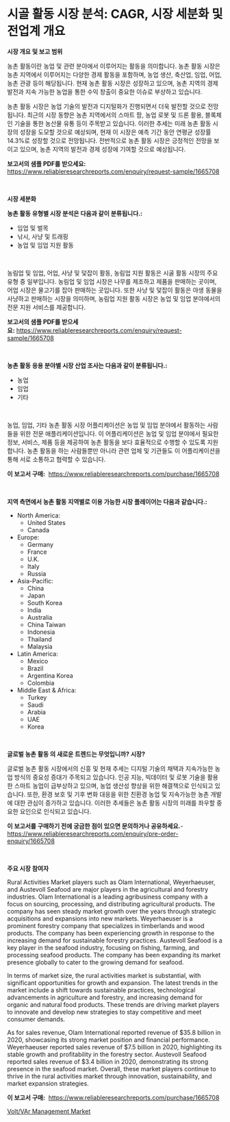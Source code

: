 <p><h1>시골 활동 시장 분석: CAGR, 시장 세분화 및 전업계 개요</h1></p><p><strong>시장 개요 및 보고 범위</strong></p>
<p><p>농촌 활동이란 농업 및 관련 분야에서 이루어지는 활동을 의미합니다. 농촌 활동 시장은 농촌 지역에서 이루어지는 다양한 경제 활동을 포함하며, 농업 생산, 축산업, 임업, 어업, 농촌 관광 등이 해당됩니다. 현재 농촌 활동 시장은 성장하고 있으며, 농촌 지역의 경제 발전과 지속 가능한 농업을 통한 수익 창출이 중요한 이슈로 부상하고 있습니다.</p><p>농촌 활동 시장은 농업 기술의 발전과 디지털화가 진행되면서 더욱 발전할 것으로 전망됩니다. 최근의 시장 동향은 농촌 지역에서의 스마트 팜, 농업 로봇 및 드론 활용, 블록체인 기술을 통한 농산물 유통 등이 주목받고 있습니다. 이러한 추세는 미래 농촌 활동 시장의 성장을 도모할 것으로 예상되며, 현재 이 시장은 예측 기간 동안 연평균 성장률 14.3%로 성장할 것으로 전망됩니다. 전반적으로 농촌 활동 시장은 긍정적인 전망을 보이고 있으며, 농촌 지역의 발전과 경제 성장에 기여할 것으로 예상됩니다.</p></p>
<p><strong>보고서의 샘플 PDF를 받으세요:</strong> <a href="https://www.reliableresearchreports.com/enquiry/request-sample/1665708">https://www.reliableresearchreports.com/enquiry/request-sample/1665708</a></p>
<p>&nbsp;</p>
<p><strong>시장 세분화</strong></p>
<p><strong>농촌 활동 유형별 시장 분석은 다음과 같이 분류됩니다.:</strong></p>
<p><ul><li>임업 및 벌목</li><li>낚시, 사냥 및 트래핑</li><li>농업 및 임업 지원 활동</li></ul></p>
<p>&nbsp;</p>
<p><p>농림업 및 임업, 어업, 사냥 및 덫잡이 활동, 농림업 지원 활동은 시골 활동 시장의 주요 유형 중 일부입니다. 농림업 및 임업 시장은 나무를 제조하고 제품을 판매하는 곳이며, 어업 시장은 물고기를 잡아 판매하는 곳입니다. 또한 사냥 및 덫잡이 활동은 야생 동물을 사냥하고 판매하는 시장을 의미하며, 농림업 지원 활동 시장은 농업 및 임업 분야에서의 전문 지원 서비스를 제공합니다.</p></p>
<p><strong>보고서의 샘플 PDF를 받으세요:</strong>&nbsp;<a href="https://www.reliableresearchreports.com/enquiry/request-sample/1665708">https://www.reliableresearchreports.com/enquiry/request-sample/1665708</a></p>
<p>&nbsp;</p>
<p><strong> 농촌 활동 응용 분야별 시장 산업 조사는 다음과 같이 분류됩니다.:</strong></p>
<p><ul><li>농업</li><li>임업</li><li>기타</li></ul></p>
<p>&nbsp;</p>
<p><p>농업, 임업, 기타 농촌 활동 시장 어플리케이션은 농업 및 임업 분야에서 활동하는 사람들을 위한 전문 애플리케이션입니다. 이 어플리케이션은 농업 및 임업 분야에서 필요한 정보, 서비스, 제품 등을 제공하여 농촌 활동을 보다 효율적으로 수행할 수 있도록 지원합니다. 농촌 활동을 하는 사람들뿐만 아니라 관련 업체 및 기관들도 이 어플리케이션을 통해 서로 소통하고 협력할 수 있습니다.</p></p>
<p><strong>이 보고서 구매:</strong>&nbsp; <a href="https://www.reliableresearchreports.com/purchase/1665708">https://www.reliableresearchreports.com/purchase/1665708</a></p>
<p>&nbsp;</p>
<p><strong>지역 측면에서 농촌 활동 지역별로 이용 가능한 시장 플레이어는 다음과 같습니다.:</strong></p>
<p><ul>
    <li>
        North America:
        <ul>
            <li>United States</li>
            <li>Canada</li>
        </ul>
    </li>
    <li>
        Europe:
        <ul>
            <li>Germany</li>
            <li>France</li>
            <li>U.K.</li>
            <li>Italy</li>
            <li>Russia</li>
        </ul>
    </li>
    <li>
        Asia-Pacific:
        <ul>
            <li>China</li>
            <li>Japan</li>
            <li>South Korea</li>
            <li>India</li>
            <li>Australia</li>
            <li>China Taiwan</li>
            <li>Indonesia</li>
            <li>Thailand</li>
            <li>Malaysia</li>
        </ul>
    </li>
    <li>
        Latin America:
        <ul>
            <li>Mexico</li>
            <li>Brazil</li>
            <li>Argentina Korea</li>
            <li>Colombia</li>
        </ul>
    </li>
    <li>
        Middle East & Africa:
        <ul>
            <li>Turkey</li>
            <li>Saudi</li>
            <li>Arabia</li>
            <li>UAE</li>
            <li>Korea</li>
        </ul>
    </li>
    </ul></p>
<p>&nbsp;</p>
<p><strong>글로벌 농촌 활동 의 새로운 트렌드는 무엇입니까? 시장?</strong></p>
<p><p>글로벌 농촌 활동 시장에서의 신흥 및 현재 추세는 디지털 기술의 채택과 지속가능한 농업 방식의 중요성 증대가 주목되고 있습니다. 인공 지능, 빅데이터 및 로봇 기술을 활용한 스마트 농업이 급부상하고 있으며, 농업 생산성 향상을 위한 해결책으로 인식되고 있습니다. 또한, 환경 보호 및 기후 변화 대응을 위한 친환경 농업 및 지속가능한 농촌 개발에 대한 관심이 증가하고 있습니다. 이러한 추세들은 농촌 활동 시장의 미래를 좌우할 중요한 요인으로 인식되고 있습니다.</p></p>
<p><strong>이 보고서를 구매하기 전에 궁금한 점이 있으면 문의하거나 공유하세요.</strong>- <a href="https://www.reliableresearchreports.com/enquiry/pre-order-enquiry/1665708">https://www.reliableresearchreports.com/enquiry/pre-order-enquiry/1665708</a></p>
<p>&nbsp;</p>
<p><strong>주요 시장 참여자</strong></p>
<p><p>Rural Activities Market players such as Olam International, Weyerhaeuser, and Austevoll Seafood are major players in the agricultural and forestry industries. Olam International is a leading agribusiness company with a focus on sourcing, processing, and distributing agricultural products. The company has seen steady market growth over the years through strategic acquisitions and expansions into new markets. Weyerhaeuser is a prominent forestry company that specializes in timberlands and wood products. The company has been experiencing growth in response to the increasing demand for sustainable forestry practices. Austevoll Seafood is a key player in the seafood industry, focusing on fishing, farming, and processing seafood products. The company has been expanding its market presence globally to cater to the growing demand for seafood.</p><p>In terms of market size, the rural activities market is substantial, with significant opportunities for growth and expansion. The latest trends in the market include a shift towards sustainable practices, technological advancements in agriculture and forestry, and increasing demand for organic and natural food products. These trends are driving market players to innovate and develop new strategies to stay competitive and meet consumer demands.</p><p>As for sales revenue, Olam International reported revenue of $35.8 billion in 2020, showcasing its strong market position and financial performance. Weyerhaeuser reported sales revenue of $7.5 billion in 2020, highlighting its stable growth and profitability in the forestry sector. Austevoll Seafood reported sales revenue of $3.4 billion in 2020, demonstrating its strong presence in the seafood market. Overall, these market players continue to thrive in the rural activities market through innovation, sustainability, and market expansion strategies.</p></p>
<p><strong>이 보고서 구매:</strong>&nbsp;&nbsp;<a href="https://www.reliableresearchreports.com/purchase/1665708">https://www.reliableresearchreports.com/purchase/1665708</a></p>
<p><p><a href="https://github.com/RickHolmes3/Market-Research-Report-List-4/blob/main/voltvar-management-market.md">Volt/VAr Management Market</a></p></p>
